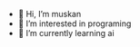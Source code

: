 - 👋 Hi, I’m muskan
- 👀 I’m interested in programing
- 🌱 I’m currently learning ai



<!---
Minikhanna/Minikhanna is a ✨ special ✨ repository because its `README.md` (this file) appears on your GitHub profile.
You can click the Preview link to take a look at your changes.
--->

